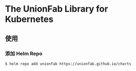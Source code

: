 # The UnionFab Library for Kubernetes

## 使用

### 添加 Helm Repo

```bash
$ helm repo add unionfab https://unionfab.github.io/charts
```
